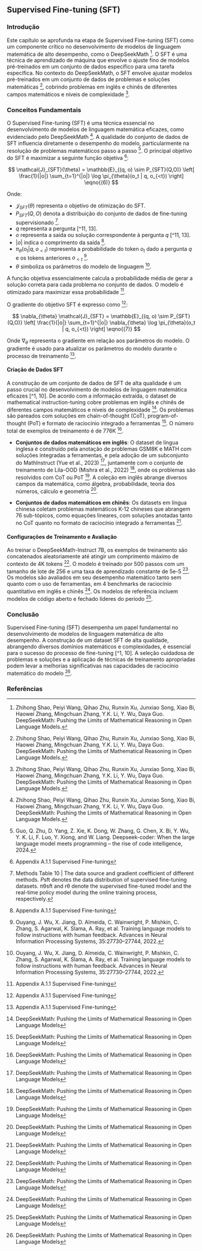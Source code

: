 ## Supervised Fine-tuning (SFT)

### Introdução
Este capítulo se aprofunda na etapa de Supervised Fine-tuning (SFT) como um componente crítico no desenvolvimento de modelos de linguagem matemática de alto desempenho, como o DeepSeekMath [^1]. O SFT é uma técnica de aprendizado de máquina que envolve o ajuste fino de modelos pré-treinados em um conjunto de dados específico para uma tarefa específica. No contexto do DeepSeekMath, o SFT envolve ajustar modelos pré-treinados em um conjunto de dados de problemas e soluções matemáticas [^1], cobrindo problemas em inglês e chinês de diferentes campos matemáticos e níveis de complexidade [^1].

### Conceitos Fundamentais

O Supervised Fine-tuning (SFT) é uma técnica essencial no desenvolvimento de modelos de linguagem matemática eficazes, como evidenciado pelo DeepSeekMath [^1]. A qualidade do conjunto de dados de SFT influencia diretamente o desempenho do modelo, particularmente na resolução de problemas matemáticos passo a passo [^8]. O principal objetivo do SFT é maximizar a seguinte função objetiva [^28]:

$$
\mathcal{J}_{SFT}(\theta) = \mathbb{E}_{(q, o) \sim P_{SFT}(Q,O)} \left[ \frac{1}{|o|} \sum_{t=1}^{|o|} \log \pi_{\theta}(o_t | q, o_{<t}) \right] \eqno{(6)}
$$

Onde:

*   $\mathcal{J}_{SFT}(\theta)$ representa o objetivo de otimização do SFT.
*   $P_{SFT}(Q,O)$ denota a distribuição do conjunto de dados de fine-tuning supervisionado [^19].
*   $q$ representa a pergunta [^11, 13].
*   $o$ representa a saída ou solução correspondente à pergunta $q$ [^11, 13].
*   $|o|$ indica o comprimento da saída [^28].
*   $\pi_{\theta}(o_t | q, o_{<t})$ representa a probabilidade do token $o_t$ dado a pergunta $q$ e os tokens anteriores $o_{<t}$ [^11].
*   $\theta$ simboliza os parâmetros do modelo de linguagem [^11].

A função objetiva essencialmente calcula a probabilidade média de gerar a solução correta para cada problema no conjunto de dados. O modelo é otimizado para maximizar essa probabilidade [^28].

O gradiente do objetivo SFT é expresso como [^28]:

$$
\nabla_{\theta} \mathcal{J}_{SFT} = \mathbb{E}_{(q, o) \sim P_{SFT}(Q,O)} \left[ \frac{1}{|o|} \sum_{t=1}^{|o|} \nabla_{\theta} \log \pi_{\theta}(o_t | q, o_{<t}) \right] \eqno{(7)}
$$

Onde $\nabla_{\theta}$ representa o gradiente em relação aos parâmetros do modelo. O gradiente é usado para atualizar os parâmetros do modelo durante o processo de treinamento [^28].

#### Criação de Dados SFT

A construção de um conjunto de dados de SFT de alta qualidade é um passo crucial no desenvolvimento de modelos de linguagem matemática eficazes [^1, 10]. De acordo com a informação extraída, o dataset de mathematical instruction-tuning cobre problemas em inglês e chinês de diferentes campos matemáticos e níveis de complexidade [^10]. Os problemas são pareados com soluções em chain-of-thought (CoT), program-of-thought (PoT) e formato de raciocínio integrado a ferramentas [^10]. O número total de exemplos de treinamento é de 776K [^10].

*   **Conjuntos de dados matemáticos em inglês**: O dataset de língua inglesa é construído pela anotação de problemas GSM8K e MATH com soluções integradas a ferramentas, e pela adoção de um subconjunto do MathInstruct (Yue et al., 2023) [^10], juntamente com o conjunto de treinamento de Lila-OOD (Mishra et al., 2022) [^10], onde os problemas são resolvidos com CoT ou PoT [^10]. A coleção em inglês abrange diversos campos da matemática, como álgebra, probabilidade, teoria dos números, cálculo e geometria [^10].

*   **Conjuntos de dados matemáticos em chinês**: Os datasets em língua chinesa coletam problemas matemáticos K-12 chineses que abrangem 76 sub-tópicos, como equações lineares, com soluções anotadas tanto no CoT quanto no formato de raciocínio integrado a ferramentas [^10].

#### Configurações de Treinamento e Avaliação
Ao treinar o DeepSeekMath-Instruct 7B, os exemplos de treinamento são concatenados aleatoriamente até atingir um comprimento máximo de contexto de 4K tokens [^10]. O modelo é treinado por 500 passos com um tamanho de lote de 256 e uma taxa de aprendizado constante de 5e-5 [^10]. Os modelos são avaliados em seu desempenho matemático tanto sem quanto com o uso de ferramentas, em 4 benchmarks de raciocínio quantitativo em inglês e chinês [^10]. Os modelos de referência incluem modelos de código aberto e fechado líderes do período [^10].

### Conclusão
Supervised Fine-tuning (SFT) desempenha um papel fundamental no desenvolvimento de modelos de linguagem matemática de alto desempenho. A construção de um dataset SFT de alta qualidade, abrangendo diversos domínios matemáticos e complexidades, é essencial para o sucesso do processo de fine-tuning [^1, 10]. A seleção cuidadosa de problemas e soluções e a aplicação de técnicas de treinamento apropriadas podem levar a melhorias significativas nas capacidades de raciocínio matemático do modelo [^10].

### Referências
[^1]: Zhihong Shao, Peiyi Wang, Qihao Zhu, Runxin Xu, Junxiao Song, Xiao Bi, Haowei Zhang, Mingchuan Zhang, Y.K. Li, Y. Wu, Daya Guo. DeepSeekMath: Pushing the Limits of Mathematical Reasoning in Open Language Models.

[^8]: Guo, Q. Zhu, D. Yang, Z. Xie, K. Dong, W. Zhang, G. Chen, X. Bi, Y. Wu, Y. K. Li, F. Luo, Y. Xiong, and W. Liang. Deepseek-coder: When the large language model meets programming – the rise of code intelligence, 2024.

[^10]: DeepSeekMath: Pushing the Limits of Mathematical Reasoning in Open Language Models

[^11]: Ouyang, J. Wu, X. Jiang, D. Almeida, C. Wainwright, P. Mishkin, C. Zhang, S. Agarwal, K. Slama, A. Ray, et al. Training language models to follow instructions with human feedback. Advances in Neural Information Processing Systems, 35:27730–27744, 2022.

[^13]: Schulman, J., Wolski, F., Dhariwal, P., Radford, A., & Klimov, O. Proximal policy optimization algorithms. *arXiv preprint arXiv:1707.06347*, 2017.

[^19]: Methods Table 10 | The data source and gradient coefficient of different methods. *P*sft denotes the data distribution of supervised fine-tuning datasets. πθsft and rθ denote the supervised fine-tuned model and the real-time policy model during the online training process, respectively.

[^28]: Appendix A.1.1 Supervised Fine-tuning
<!-- END -->